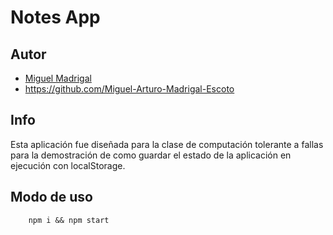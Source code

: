 # Notes App

## Autor
- [Miguel Madrigal](https://github.com/Miguel-Arturo-Madrigal-Escoto)
- https://github.com/Miguel-Arturo-Madrigal-Escoto

## Info
Esta aplicación fue diseñada para la clase de computación tolerante a fallas para la demostración de como guardar el estado de la aplicación en ejecución con localStorage.

## Modo de uso

```
    npm i && npm start
```